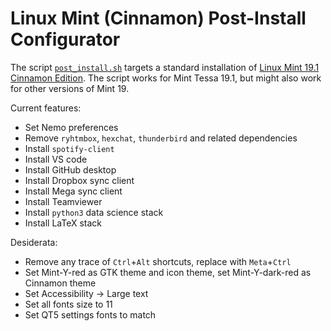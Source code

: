 # Linux Mint (Cinnamon) Post-Install Configurator

The script [`post_install.sh`](./post_install.sh) targets a standard installation of [Linux Mint 19.1 Cinnamon Edition](https://linuxmint.com/edition.php?id=261).
The script works for Mint Tessa 19.1, but might also work for other versions of Mint 19.

Current features:

- Set Nemo preferences
- Remove `ryhtmbox`, `hexchat`, `thunderbird` and related dependencies
- Install `spotify-client`
- Install VS code
- Install GitHub desktop
- Install Dropbox sync client
- Install Mega sync client
- Install Teamviewer
- Install `python3` data science stack
- Install LaTeX stack


Desiderata:

- Remove any trace of `Ctrl`+`Alt` shortcuts, replace with `Meta`+`Ctrl`
- Set Mint-Y-red as GTK theme and icon theme, set Mint-Y-dark-red as Cinnamon theme
- Set Accessibility -> Large text
- Set all fonts size to 11
- Set QT5 settings fonts to match
